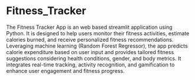 # Fitness_Tracker
The Fitness Tracker App is an web based streamlit application using Python. It is designed to help users monitor their fitness activities, estimate calories burned, and receive personalized fitness recommendations. Leveraging machine learning (Random Forest Regressor), the app predicts calorie expenditure based on user input and provides tailored fitness suggestions considering health conditions, gender, and body metrics. It integrates real-time tracking, activity recognition, and gamification to enhance user engagement and fitness progress. 
